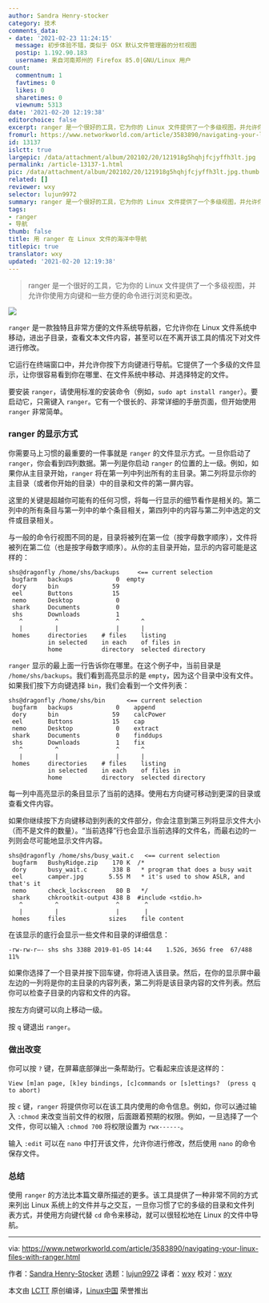 ```yaml
---
author: Sandra Henry-stocker
category: 技术
comments_data:
- date: '2021-02-23 11:24:15'
  message: 初步体验不错，类似于 OSX 默认文件管理器的分栏视图
  postip: 1.192.90.183
  username: 来自河南郑州的 Firefox 85.0|GNU/Linux 用户
count:
  commentnum: 1
  favtimes: 0
  likes: 0
  sharetimes: 0
  viewnum: 5313
date: '2021-02-20 12:19:38'
editorchoice: false
excerpt: ranger 是一个很好的工具，它为你的 Linux 文件提供了一个多级视图，并允许你使用方向键和一些方便的命令进行浏览和更改。
fromurl: https://www.networkworld.com/article/3583890/navigating-your-linux-files-with-ranger.html
id: 13137
islctt: true
largepic: /data/attachment/album/202102/20/121918g5hqhjfcjyffh3lt.jpg
permalink: /article-13137-1.html
pic: /data/attachment/album/202102/20/121918g5hqhjfcjyffh3lt.jpg.thumb.jpg
related: []
reviewer: wxy
selector: lujun9972
summary: ranger 是一个很好的工具，它为你的 Linux 文件提供了一个多级视图，并允许你使用方向键和一些方便的命令进行浏览和更改。
tags:
- ranger
- 导航
thumb: false
title: 用 ranger 在 Linux 文件的海洋中导航
titlepic: true
translator: wxy
updated: '2021-02-20 12:19:38'
---
```



> 
> ranger 是一个很好的工具，它为你的 Linux 文件提供了一个多级视图，并允许你使用方向键和一些方便的命令进行浏览和更改。
> 
> 
> 


![](/data/attachment/album/202102/20/121918g5hqhjfcjyffh3lt.jpg)


`ranger` 是一款独特且非常方便的文件系统导航器，它允许你在 Linux 文件系统中移动，进出子目录，查看文本文件内容，甚至可以在不离开该工具的情况下对文件进行修改。


它运行在终端窗口中，并允许你按下方向键进行导航。它提供了一个多级的文件显示，让你很容易看到你在哪里、在文件系统中移动、并选择特定的文件。


要安装 `ranger`，请使用标准的安装命令（例如，`sudo apt install ranger`）。要启动它，只需键入 `ranger`。它有一个很长的、非常详细的手册页面，但开始使用 `ranger` 非常简单。


### ranger 的显示方式


你需要马上习惯的最重要的一件事就是 `ranger` 的文件显示方式。一旦你启动了 `ranger`，你会看到四列数据。第一列是你启动 `ranger` 的位置的上一级。例如，如果你从主目录开始，`ranger` 将在第一列中列出所有的主目录。第二列将显示你的主目录（或者你开始的目录）中的目录和文件的第一屏内容。


这里的关键是超越你可能有的任何习惯，将每一行显示的细节看作是相关的。第二列中的所有条目与第一列中的单个条目相关，第四列中的内容与第二列中选定的文件或目录相关。


与一般的命令行视图不同的是，目录将被列在第一位（按字母数字顺序），文件将被列在第二位（也是按字母数字顺序）。从你的主目录开始，显示的内容可能是这样的：



```
shs@dragonfly /home/shs/backups     <== current selection
 bugfarm   backups            0  empty
 dory      bin               59
 eel       Buttons           15
 nemo      Desktop            0
 shark     Documents          0
 shs       Downloads          1
   ^         ^                ^      ^
   |         |                |      |
 homes     directories    # files    listing
           in selected    in each    of files in
           home           directory  selected directory

```

`ranger` 显示的最上面一行告诉你在哪里。在这个例子中，当前目录是 `/home/shs/backups`。我们看到高亮显示的是 `empty`，因为这个目录中没有文件。如果我们按下方向键选择 `bin`，我们会看到一个文件列表：



```
shs@dragonfly /home/shs/bin      <== current selection
 bugfarm   backups            0    append
 dory      bin               59    calcPower
 eel       Buttons           15    cap
 nemo      Desktop            0    extract
 shark     Documents          0    finddups
 shs       Downloads          1    fix
   ^         ^                ^      ^
   |         |                |      |
 homes     directories    # files    listing
           in selected    in each    of files in
           home           directory  selected directory

```

每一列中高亮显示的条目显示了当前的选择。使用右方向键可移动到更深的目录或查看文件内容。


如果你继续按下方向键移动到列表的文件部分，你会注意到第三列将显示文件大小（而不是文件的数量）。“当前选择”行也会显示当前选择的文件名，而最右边的一列则会尽可能地显示文件内容。



```
shs@dragonfly /home/shs/busy_wait.c   <== current selection
 bugfarm   BushyRidge.zip    170 K  /*
 dory      busy_wait.c       338 B   * program that does a busy wait
 eel       camper.jpg       5.55 M   * it's used to show ASLR, and that's it
 nemo      check_lockscreen   80 B   */
 shark     chkrootkit-output 438 B  #include <stdio.h>
   ^         ^                ^       ^
   |         |                |       |
 homes     files            sizes    file content

```

在该显示的底行会显示一些文件和目录的详细信息：



```
-rw-rw-r—- shs shs 338B 2019-01-05 14:44    1.52G, 365G free  67/488  11%

```

如果你选择了一个目录并按下回车键，你将进入该目录。然后，在你的显示屏中最左边的一列将是你的主目录的内容列表，第二列将是该目录内容的文件列表。然后你可以检查子目录的内容和文件的内容。


按左方向键可以向上移动一级。


按 `q` 键退出 `ranger`。


### 做出改变


你可以按 `?` 键，在屏幕底部弹出一条帮助行。它看起来应该是这样的：



```
View [m]an page, [k]ey bindings, [c]commands or [s]ettings?  (press q to abort)

```

按 `c` 键，`ranger` 将提供你可以在该工具内使用的命令信息。例如，你可以通过输入 `:chmod` 来改变当前文件的权限，后面跟着预期的权限。例如，一旦选择了一个文件，你可以输入 `:chmod 700` 将权限设置为 `rwx------`。


输入 `:edit` 可以在 `nano` 中打开该文件，允许你进行修改，然后使用 `nano` 的命令保存文件。


### 总结


使用 `ranger` 的方法比本篇文章所描述的更多。该工具提供了一种非常不同的方式来列出 Linux 系统上的文件并与之交互，一旦你习惯了它的多级的目录和文件列表方式，并使用方向键代替 `cd` 命令来移动，就可以很轻松地在 Linux 的文件中导航。




---


via: <https://www.networkworld.com/article/3583890/navigating-your-linux-files-with-ranger.html>


作者：[Sandra Henry-Stocker](https://www.networkworld.com/author/Sandra-Henry_Stocker/) 选题：[lujun9972](https://github.com/lujun9972) 译者：[wxy](https://github.com/wxy) 校对：[wxy](https://github.com/wxy)


本文由 [LCTT](https://github.com/LCTT/TranslateProject) 原创编译，[Linux中国](https://linux.cn/) 荣誉推出